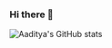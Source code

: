 ### Hi there 👋

![Aaditya's GitHub stats](https://github-readme-stats.vercel.app/api?username=aadityajo&count_private=true&show_icons=true)

<!--
**aadityajo/aadityajo** is a ✨ _special_ ✨ repository because its `README.md` (this file) appears on your GitHub profile.

Here are some ideas to get you started:

- 🔭 I’m currently working on ...
- 🌱 I’m currently learning ...
- 👯 I’m looking to collaborate on ...
- 🤔 I’m looking for help with ...
- 💬 Ask me about ...
- 📫 How to reach me: ...
- 😄 Pronouns: ...
- ⚡ Fun fact: ...
-->

